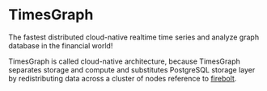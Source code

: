 # TimesGraph
The fastest distributed cloud-native realtime time series and analyze graph database in the financial world!

TimesGraph is called cloud-native architecture, because TimesGraph separates storage and compute and substitutes PostgreSQL storage layer by redistributing data across a cluster of nodes reference to [firebolt](https://www.firebolt.io/).


